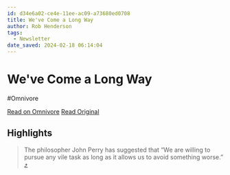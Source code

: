 ```yaml
---
id: d34e6a02-ce4e-11ee-ac09-a73680ed0708
title: We've Come a Long Way
author: Rob Henderson
tags:
  - Newsletter
date_saved: 2024-02-18 06:14:04
---
```


# We've Come a Long Way
#Omnivore

[Read on Omnivore](https://omnivore.app/me/we-ve-come-a-long-way-18dbbec5519)
[Read Original](https://www.robkhenderson.com/p/weve-come-a-long-way)

## Highlights

> The philosopher John Perry has suggested that “We are willing to pursue any vile task as long as it allows us to avoid something worse.” [⤴️](https://omnivore.app/me/we-ve-come-a-long-way-18dbbec5519#f97a56c0-89f9-4a1f-a406-1d48dd9c0058) 

